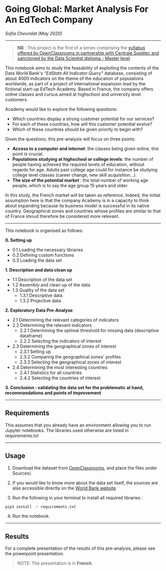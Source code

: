 # **Going Global: Market Analysis For An EdTech Company**
*Sofia Chevrolat (May 2020)*
___
> **NB** : This project is the first of a series comprising the [syllabus offered by OpenClassrooms in partnership with Centrale Supélec and sanctioned by the Data Scientist diploma - Master level](https://openclassrooms.com/fr/paths/164-data-scientist).


This notebook aims to study the feasability of exploiting the contents of the Data World Bank's _“EdStats All Indicator Query”_ database, consisting of about 4000 indicators on the theme of the education of populations worldwide, as part of a project of international expansion lead by the fictional start-up EdTech Academy. 
Based in France, the company offers online classes and cursus aimed at highschool and university level customers.

Academy would like to explore the following questions: 
- Which countries display a strong customer potential for our services? 
- For each of these countries, how will this customer potential evolve?
- Which of these countries should be given priority to begin with?

Given the questions, this pre-analysis will focus on three points:
- **Access to a computer and internet**: the classes being given online, this point is crucial.
- **Populations studying at highschool or college levels**: the number of people having achieved the required levels of education, without regards for age. Adults past college age could for instance be studying college level classes (career change, new skill acquisition...).
- **The size of the potential market** : the total number of working age people, which is to say the age group 15 years and older.

In this study, the French market will be taken as reference.
Indeed, the initial assumption here is that the company Academy is in a capacity to think about expanding because its business model is successful in its native country. 
Geographical zones and countries whose profiles are similar to that of France shoud therefore be considered more relevant.
___

This notebook is organised as follows:

**0. Setting up**
- 0.1 Loading the necessary libraries
- 0.2 Defining custom functions
- 0.3 Loading the data set

**1. Description and data clean up**
- 1.1 Description of the data set
- 1.2 Assembly and clean up of the data
- 1.3 Quality of the data set
    * 1.3.1 Descriptive data
    * 1.3.2 Projective data

**2. Exploratory Data Pre-Analyse**
- 2.1 Determining the relevant categories of indicators
- 2.2 Determining the relevant indicators
    * 2.2.1 Determining the optimal threshold for missing data (descriptive dataframe)
    * 2.2.2 Selecting the indicators of interest
- 2.3 Determining the geographical zones of interest
    * 2.3.1 Setting up
    * 2.3.2 Comparing the geographical zones' profiles
    * 2.3.3 Selecting the geographical zones of interest
- 2.4 Determining the most interesting countries
    * 2.4.1 Statistics for all countries
    * 2.4.2 Selecting the countries of interest

**3. Conclusion : validating the data set for the problematic at hand, recommandations and points of improvement**

_____________

## Requirements
This assumes that you already have an environment allowing you to run Jupyter notebooks.
The libraries used otherwise are listed in requirements.txt

_____________

## Usage

1. Download the dataset from [OpenClassrooms](https://s3-eu-west-1.amazonaws.com/static.oc-static.com/prod/courses/files/Parcours_data_scientist/Projet+-+Données+éducatives/Projet+Python_Dataset_Edstats_csv.zip), and place the files under Sources/.

2. If you would like to know more about the data set itself, the sources are also accessible directly on the [World Bank website](https://datacatalog.worldbank.org/dataset/education-statistics)

3. Run the following in your terminal to install all required libraries : 
```bash
pip3 install -r requirements.txt
```
4. Run the notebook.

_______

## Results

For a complete presentation of the results of this pre-analysis, please see the powerpoint presentation. 

> NOTE: The presentation is in **French**. 
